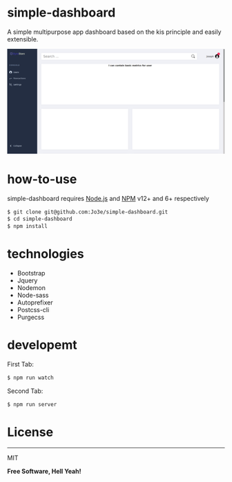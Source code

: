 # simple-dashboard
A simple multipurpose app dashboard based on the kis principle and easily extensible.

![SAMPLE](assets/images/sample.png "Sample Dashboard")

# how-to-use

simple-dashboard requires [Node.js](https://www.nodejs.org/) and [NPM](https://www.npmjs.com/) v12+ and 6+ respectively

```sh
$ git clone git@github.com:Jo3e/simple-dashboard.git
$ cd simple-dashboard
$ npm install
```

# technologies

 - Bootstrap 
 - Jquery
 - Nodemon 
 - Node-sass 
 - Autoprefixer
 - Postcss-cli
 - Purgecss

# developemt

First Tab:

```sh
$ npm run watch
```

Second Tab:

```sh
$ npm run server

```

# License
----

MIT


**Free Software, Hell Yeah!**